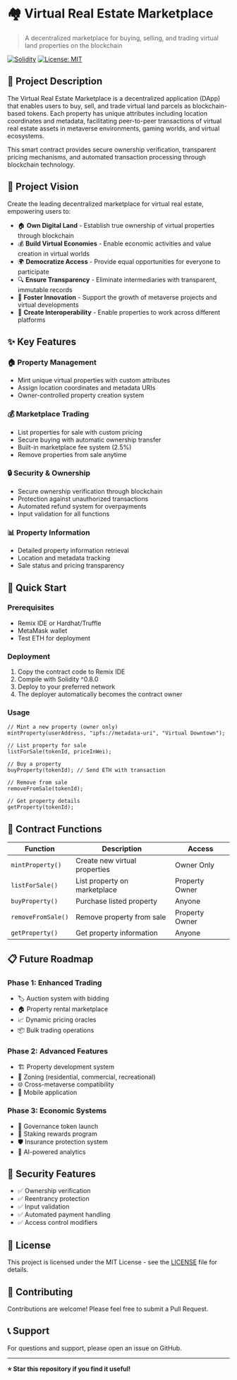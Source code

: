 # 🏘️ Virtual Real Estate Marketplace

> A decentralized marketplace for buying, selling, and trading virtual land properties on the blockchain

[![Solidity](https://img.shields.io/badge/Solidity-^0.8.0-blue)](https://soliditylang.org/)
[![License: MIT](https://img.shields.io/badge/License-MIT-yellow.svg)](https://opensource.org/licenses/MIT)

## 📖 Project Description

The Virtual Real Estate Marketplace is a decentralized application (DApp) that enables users to buy, sell, and trade virtual land parcels as blockchain-based tokens. Each property has unique attributes including location coordinates and metadata, facilitating peer-to-peer transactions of virtual real estate assets in metaverse environments, gaming worlds, and virtual ecosystems.

This smart contract provides secure ownership verification, transparent pricing mechanisms, and automated transaction processing through blockchain technology.

## 🌟 Project Vision

Create the leading decentralized marketplace for virtual real estate, empowering users to:

- 🏠 **Own Digital Land** - Establish true ownership of virtual properties through blockchain
- 💰 **Build Virtual Economies** - Enable economic activities and value creation in virtual worlds  
- 🌍 **Democratize Access** - Provide equal opportunities for everyone to participate
- 🔍 **Ensure Transparency** - Eliminate intermediaries with transparent, immutable records
- 🚀 **Foster Innovation** - Support the growth of metaverse projects and virtual developments
- 🔗 **Create Interoperability** - Enable properties to work across different platforms

## ✨ Key Features

### 🏠 Property Management
- Mint unique virtual properties with custom attributes
- Assign location coordinates and metadata URIs
- Owner-controlled property creation system

### 💰 Marketplace Trading
- List properties for sale with custom pricing
- Secure buying with automatic ownership transfer
- Built-in marketplace fee system (2.5%)
- Remove properties from sale anytime

### 🔒 Security & Ownership
- Secure ownership verification through blockchain
- Protection against unauthorized transactions
- Automated refund system for overpayments
- Input validation for all functions

### 📊 Property Information
- Detailed property information retrieval
- Location and metadata tracking
- Sale status and pricing transparency

## 🚀 Quick Start

### Prerequisites
- Remix IDE or Hardhat/Truffle
- MetaMask wallet
- Test ETH for deployment

### Deployment
1. Copy the contract code to Remix IDE
2. Compile with Solidity ^0.8.0
3. Deploy to your preferred network
4. The deployer automatically becomes the contract owner

### Usage
```solidity
// Mint a new property (owner only)
mintProperty(userAddress, "ipfs://metadata-uri", "Virtual Downtown");

// List property for sale
listForSale(tokenId, priceInWei);

// Buy a property
buyProperty(tokenId); // Send ETH with transaction

// Remove from sale
removeFromSale(tokenId);

// Get property details
getProperty(tokenId);
```

## 🔧 Contract Functions

| Function | Description | Access |
|----------|-------------|---------|
| `mintProperty()` | Create new virtual properties | Owner Only |
| `listForSale()` | List property on marketplace | Property Owner |
| `buyProperty()` | Purchase listed property | Anyone |
| `removeFromSale()` | Remove property from sale | Property Owner |
| `getProperty()` | Get property information | Anyone |

## 📋 Future Roadmap

### Phase 1: Enhanced Trading
- 🏷️ Auction system with bidding
- 🏠 Property rental marketplace
- 📈 Dynamic pricing oracles
- 📦 Bulk trading operations

### Phase 2: Advanced Features
- 🏗️ Property development system
- 🏢 Zoning (residential, commercial, recreational)
- 🌐 Cross-metaverse compatibility
- 📱 Mobile application

### Phase 3: Economic Systems
- 💎 Governance token launch
- 🎁 Staking rewards program
- 🛡️ Insurance protection system
- 🤖 AI-powered analytics

## 🔐 Security Features

- ✅ Ownership verification
- ✅ Reentrancy protection
- ✅ Input validation
- ✅ Automated payment handling
- ✅ Access control modifiers

## 📄 License

This project is licensed under the MIT License - see the [LICENSE](LICENSE) file for details.

## 🤝 Contributing

Contributions are welcome! Please feel free to submit a Pull Request.

## 📞 Support

For questions and support, please open an issue on GitHub.

---

**⭐ Star this repository if you find it useful!**

